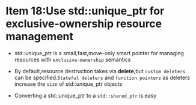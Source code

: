 # Item 18:Use std::unique_ptr for exclusive-ownership resource management

* std::unique_ptr is a small,fast,move-only smart pointer for managing resources with `exclusive-ownership` semantics

* By default,resource destruction takes via **delete**,but `custom deleters` can be specified.`Stateful deleters` and `function pointers` as deleters increase the `size` of std::unique_ptr objects

* Converting a std::unique_ptr to a `std::shared_ptr` is easy
